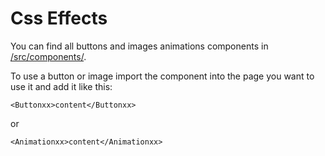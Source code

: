 # Css Effects

You can find all buttons and images animations components in [/src/components/](https://github.com/uniboxx/astro-components-buttons/tree/main/src/components).

To use a button or image import the component into the page you want to use it and add it like this:

```astro
<Buttonxx>content</Buttonxx>
```

or

```astro
<Animationxx>content</Animationxx>
```
